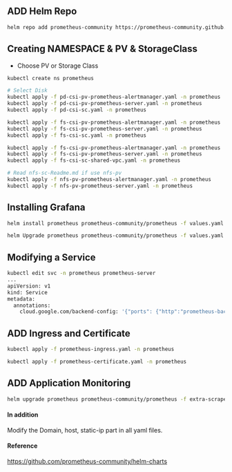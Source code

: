 ## ADD Helm Repo

```bash
helm repo add prometheus-community https://prometheus-community.github.io/helm-charts
```

## Creating NAMESPACE & PV & StorageClass
- Choose PV or Storage Class

```bash
kubectl create ns prometheus

# Select Disk 
kubectl apply -f pd-csi-pv-prometheus-alertmanager.yaml -n prometheus
kubectl apply -f pd-csi-pv-prometheus-server.yaml -n prometheus
kubectl apply -f pd-csi-sc.yaml -n prometheus

kubectl apply -f fs-csi-pv-prometheus-alertmanager.yaml -n prometheus
kubectl apply -f fs-csi-pv-prometheus-server.yaml -n prometheus
kubectl apply -f fs-csi-sc.yaml -n prometheus

kubectl apply -f fs-csi-pv-prometheus-alertmanager.yaml -n prometheus
kubectl apply -f fs-csi-pv-prometheus-server.yaml -n prometheus
kubectl apply -f fs-csi-sc-shared-vpc.yaml -n prometheus

# Read nfs-sc-Readme.md if use nfs-pv
kubectl apply -f nfs-pv-prometheus-alertmanager.yaml -n prometheus
kubectl apply -f nfs-pv-prometheus-server.yaml -n prometheus

```

## Installing Grafana

```bash
helm install prometheus prometheus-community/prometheus -f values.yaml -n prometheus

helm Upgrade prometheus prometheus-community/prometheus -f values.yaml -n prometheus # Upgrade Method
```

## Modifying a Service

```bash
kubectl edit svc -n prometheus prometheus-server
...
apiVersion: v1
kind: Service
metadata:
  annotations:
    cloud.google.com/backend-config: '{"ports": {"http":"prometheus-backend-config"}}'
```

## ADD Ingress and Certificate

```bash
kubectl apply -f prometheus-ingress.yaml -n prometheus

kubectl apply -f prometheus-certificate.yaml -n prometheus
```

## ADD Application Monitoring
```bash
helm upgrade prometheus prometheus-community/prometheus -f extra-scrape-configs-values.yaml -f values.yaml -n prometheus
```

#### In addition
Modify the Domain, host, static-ip part in all yaml files. 

#### Reference
<https://github.com/prometheus-community/helm-charts>

